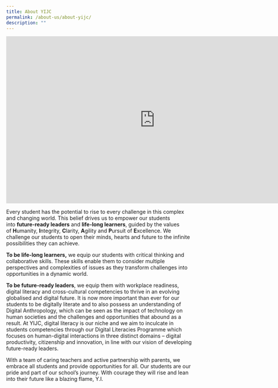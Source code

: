 ```yaml
---
title: About YIJC
permalink: /about-us/about-yijc/
description: ""
---
```

<iframe width="800" height="450" src="https://www.youtube.com/embed/GNoojU-pzeg" title="2022 YIJC Corporate Video" frameborder="0" allow="accelerometer; autoplay; clipboard-write; encrypted-media; gyroscope; picture-in-picture; web-share" allowfullscreen></iframe>

Every student has the potential to rise to every challenge in this complex and changing world. This belief drives us to empower our students into **future-ready leaders** and **life-long learners**, guided by the values of **H**umanity, **I**ntegrity, **C**larity, **A**gility and **P**ursuit of **E**xcellence. We challenge our students to open their minds, hearts and future to the infinite possibilities they can achieve.  
  
**To be life-long learners,** we equip our students with critical thinking and collaborative skills. These skills enable them to consider multiple perspectives and complexities of issues as they transform challenges into opportunities in a dynamic world.  
  
**To be future-ready leaders**, we equip them with workplace readiness, digital literacy and cross-cultural competencies to thrive in an evolving globalised and digital future. It is now more important than ever for our students to be digitally literate and to also possess an understanding of Digital Anthropology, which can be seen as the impact of technology on human societies and the challenges and opportunities that abound as a result. At YIJC, digital literacy is our niche and we aim to inculcate in students competencies through our Digital Literacies Programme which focuses on human-digital interactions in three distinct domains – digital productivity, citizenship and innovation, in line with our vision of developing future-ready leaders.  
  
With a team of caring teachers and active partnership with parents, we embrace all students and provide opportunities for all. Our students are our pride and part of our school’s journey. With courage they will rise and lean into their future like a blazing flame, Y.I.